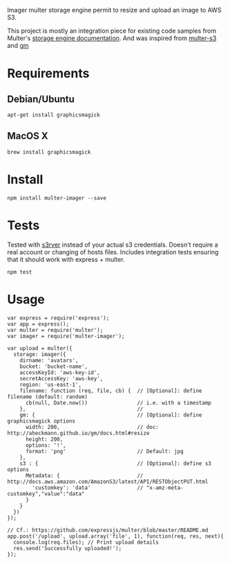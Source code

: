 
Imager multer storage engine permit to resize and upload an image to AWS S3.

This project is mostly an integration piece for existing code samples from Multer's [storage engine documentation](https://github.com/expressjs/multer/blob/master/StorageEngine.md).
And was inspired from [multer-s3](https://github.com/badunk/multer-s3) and [gm](https://github.com/aheckmann/gm)

# Requirements
## Debian/Ubuntu
```
apt-get install graphicsmagick
```
## MacOS X
```
brew install graphicsmagick
```

# Install
```
npm install multer-imager --save
```

# Tests
Tested with [s3rver](https://github.com/jamhall/s3rver) instead of your actual s3 credentials.  Doesn't require a real account or changing of hosts files.  Includes integration tests ensuring that it should work with express + multer.

```
npm test
```

# Usage
```
var express = require('express');
var app = express();
var multer = require('multer');
var imager = require('multer-imager');

var upload = multer({
  storage: imager({
    dirname: 'avatars',
    bucket: 'bucket-name',
    accessKeyId: 'aws-key-id',
    secretAccessKey: 'aws-key',
    region: 'us-east-1',
    filename: function (req, file, cb) {  // [Optional]: define filename (default: random)
      cb(null, Date.now())                // i.e. with a timestamp
    },                                    //
    gm: {                                 // [Optional]: define graphicsmagick options
      width: 200,                         // doc: http://aheckmann.github.io/gm/docs.html#resize
      height: 200,
      options: '!',
      format: 'png'                       // Default: jpg
    },
    s3 : {                                // [Optional]: define s3 options
      Metadata: {                         // http://docs.aws.amazon.com/AmazonS3/latest/API/RESTObjectPUT.html
        'customkey': 'data'               // "x-amz-meta-customkey","value":"data"
      }
    }
  })
});

// Cf.: https://github.com/expressjs/multer/blob/master/README.md
app.post('/upload', upload.array('file', 1), function(req, res, next){ 
  console.log(req.files); // Print upload details
  res.send('Successfully uploaded!');
});
```

